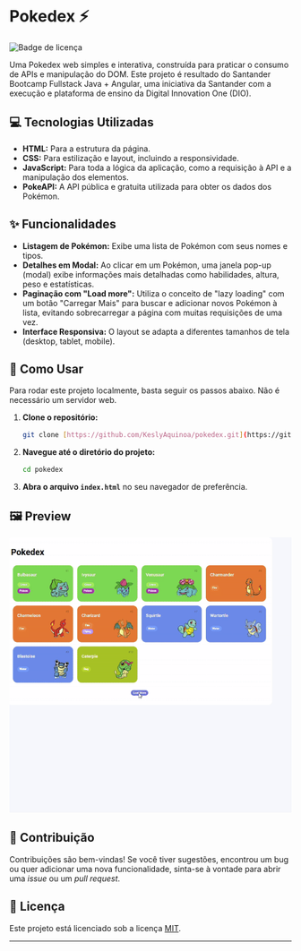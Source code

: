 # Pokedex ⚡

![Badge de licença](https://img.shields.io/badge/license-MIT-blue.svg)

Uma Pokedex web simples e interativa, construída para praticar o consumo de APIs e manipulação do DOM. Este projeto é resultado do Santander Bootcamp Fullstack Java + Angular, uma iniciativa da Santander com a execução e plataforma de ensino da Digital Innovation One (DIO).

## 💻 Tecnologias Utilizadas

* **HTML:** Para a estrutura da página.
* **CSS:** Para estilização e layout, incluindo a responsividade.
* **JavaScript:** Para toda a lógica da aplicação, como a requisição à API e a manipulação dos elementos.
* **PokeAPI:** A API pública e gratuita utilizada para obter os dados dos Pokémon.

## ✨ Funcionalidades

* **Listagem de Pokémon:** Exibe uma lista de Pokémon com seus nomes e tipos.
* **Detalhes em Modal:** Ao clicar em um Pokémon, uma janela pop-up (modal) exibe informações mais detalhadas como habilidades, altura, peso e estatísticas.
* **Paginação com "Load more":** Utiliza o conceito de "lazy loading" com um botão "Carregar Mais" para buscar e adicionar novos Pokémon à lista, evitando sobrecarregar a página com muitas requisições de uma vez.
* **Interface Responsiva:** O layout se adapta a diferentes tamanhos de tela (desktop, tablet, mobile).

## 🚀 Como Usar

Para rodar este projeto localmente, basta seguir os passos abaixo. Não é necessário um servidor web.

1.  **Clone o repositório:**
    ```bash
    git clone [https://github.com/KeslyAquinoa/pokedex.git](https://github.com/KeslyAquinoa/pokedex.git)
    ```
2.  **Navegue até o diretório do projeto:**
    ```bash
    cd pokedex
    ```
3.  **Abra o arquivo `index.html`** no seu navegador de preferência.

## 🖼️ Preview
<div align= "center">
  <img src="assets/GravaodeTela2025-08-18200944-ezgif.com-video-to-gif-converter.gif" alt="Demonstração do projeto Pokedex">
</div>




## 🤝 Contribuição


Contribuições são bem-vindas! Se você tiver sugestões, encontrou um bug ou quer adicionar uma nova funcionalidade, sinta-se à vontade para abrir uma *issue* ou um *pull request*.

## 📄 Licença

Este projeto está licenciado sob a licença [MIT](https://opensource.org/licenses/MIT).

---

